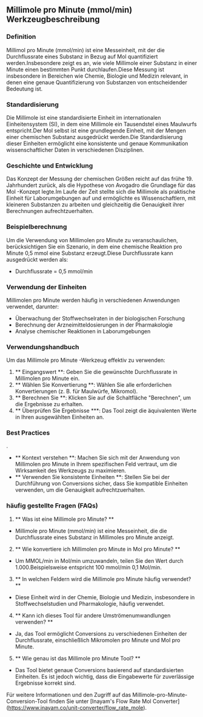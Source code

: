 ## Millimole pro Minute (mmol/min) Werkzeugbeschreibung

### Definition
Millimol pro Minute (mmol/min) ist eine Messeinheit, mit der die Durchflussrate eines Substanz in Bezug auf Mol quantifiziert werden.Insbesondere zeigt es an, wie viele Millimole einer Substanz in einer Minute einen bestimmten Punkt durchlaufen.Diese Messung ist insbesondere in Bereichen wie Chemie, Biologie und Medizin relevant, in denen eine genaue Quantifizierung von Substanzen von entscheidender Bedeutung ist.

### Standardisierung
Die Millimole ist eine standardisierte Einheit im internationalen Einheitensystem (SI), in dem eine Millimole ein Tausendstel eines Maulwurfs entspricht.Der Mol selbst ist eine grundlegende Einheit, mit der Mengen einer chemischen Substanz ausgedrückt werden.Die Standardisierung dieser Einheiten ermöglicht eine konsistente und genaue Kommunikation wissenschaftlicher Daten in verschiedenen Disziplinen.

### Geschichte und Entwicklung
Das Konzept der Messung der chemischen Größen reicht auf das frühe 19. Jahrhundert zurück, als die Hypothese von Avogadro die Grundlage für das Mol -Konzept legte.Im Laufe der Zeit stellte sich die Millimole als praktische Einheit für Laborumgebungen auf und ermöglichte es Wissenschaftlern, mit kleineren Substanzen zu arbeiten und gleichzeitig die Genauigkeit ihrer Berechnungen aufrechtzuerhalten.

### Beispielberechnung
Um die Verwendung von Millimolen pro Minute zu veranschaulichen, berücksichtigen Sie ein Szenario, in dem eine chemische Reaktion pro Minute 0,5 mmol eine Substanz erzeugt.Diese Durchflussrate kann ausgedrückt werden als:
- Durchflussrate = 0,5 mmol/min

### Verwendung der Einheiten
Millimolen pro Minute werden häufig in verschiedenen Anwendungen verwendet, darunter:
- Überwachung der Stoffwechselraten in der biologischen Forschung
- Berechnung der Arzneimitteldosierungen in der Pharmakologie
- Analyse chemischer Reaktionen in Laborumgebungen

### Verwendungshandbuch
Um das Millimole pro Minute -Werkzeug effektiv zu verwenden:
1. ** Eingangswert **: Geben Sie die gewünschte Durchflussrate in Millimolen pro Minute ein.
2. ** Wählen Sie Konvertierung **: Wählen Sie alle erforderlichen Konvertierungen (z. B. für Maulwürfe, Mikromol).
3. ** Berechnen Sie **: Klicken Sie auf die Schaltfläche "Berechnen", um die Ergebnisse zu erhalten.
4. ** Überprüfen Sie Ergebnisse ***: Das Tool zeigt die äquivalenten Werte in Ihren ausgewählten Einheiten an.

### Best Practices
.
- ** Kontext verstehen **: Machen Sie sich mit der Anwendung von Millimolen pro Minute in Ihrem spezifischen Feld vertraut, um die Wirksamkeit des Werkzeugs zu maximieren.
- ** Verwenden Sie konsistente Einheiten **: Stellen Sie bei der Durchführung von Conversions sicher, dass Sie kompatible Einheiten verwenden, um die Genauigkeit aufrechtzuerhalten.

### häufig gestellte Fragen (FAQs)

1. ** Was ist eine Millimole pro Minute? **
- Millimole pro Minute (mmol/min) ist eine Messeinheit, die die Durchflussrate eines Substanz in Millimoles pro Minute anzeigt.

2. ** Wie konvertiere ich Millimolen pro Minute in Mol pro Minute? **
- Um MMOL/min in Mol/min umzuwandeln, teilen Sie den Wert durch 1.000.Beispielsweise entspricht 100 mmol/min 0,1 Mol/min.

3. ** In welchen Feldern wird die Millimole pro Minute häufig verwendet? **
- Diese Einheit wird in der Chemie, Biologie und Medizin, insbesondere in Stoffwechselstudien und Pharmakologie, häufig verwendet.

4. ** Kann ich dieses Tool für andere Umströmenumwandlungen verwenden? **
- Ja, das Tool ermöglicht Conversions zu verschiedenen Einheiten der Durchflussrate, einschließlich Mikromolen pro Minute und Mol pro Minute.

5. ** Wie genau ist das Millimole pro Minute Tool? **
- Das Tool bietet genaue Conversions basierend auf standardisierten Einheiten. Es ist jedoch wichtig, dass die Eingabewerte für zuverlässige Ergebnisse korrekt sind.

Für weitere Informationen und den Zugriff auf das Millimole-pro-Minute-Conversion-Tool finden Sie unter [Inayam's Flow Rate Mol Converter] (https://www.inayam.co/unit-converter/flow_rate_mole).